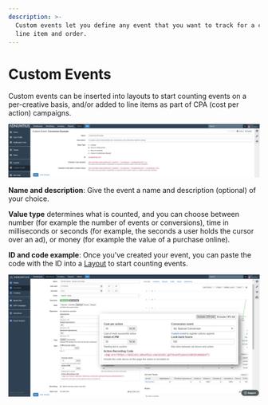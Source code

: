```yaml
---
description: >-
  Custom events let you define any event that you want to track for a creative,
  line item and order.
---
```


# Custom Events

Custom events can be inserted into layouts to start counting events on a per-creative basis, and/or added to line items as part of CPA \(cost per action\) campaigns. 

![Custom event example](../../../.gitbook/assets/201811-reports-admin-custom-events.png)

**Name and description**: Give the event a name and description \(optional\) of your choice.

**Value type** determines what is counted, and you can choose between number \(for example the number of events or conversions\), time in milliseconds or seconds \(for example, the seconds a user holds the cursor over an ad\), or money \(for example the value of a purchase online\).

**ID and code example**: Once you've created your event, you can paste the code with the ID into a [Layout](./#layouts) to start counting events.

![Once you have created a custom event you will also find it as a conversion event when adding a CPA bid to the line item.](../../../.gitbook/assets/202003-cpa-code.png)

